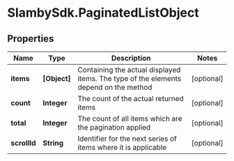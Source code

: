 # SlambySdk.PaginatedListObject

## Properties
Name | Type | Description | Notes
------------ | ------------- | ------------- | -------------
**items** | **[Object]** | Containing the actual displayed items. The type of the elements depend on the method | [optional] 
**count** | **Integer** | The count of the actual returned items | [optional] 
**total** | **Integer** | The count of all items which are the pagination applied | [optional] 
**scrollId** | **String** | Identifier for the next series of items where it is applicable | [optional] 



